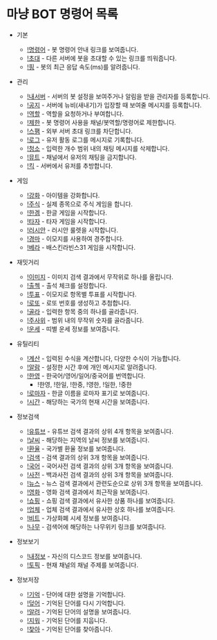 # 마냥 BOT 명령어 목록

- 기본
  - [!명령어](basic.md#명령어) - 봇 명령어 안내 링크를 보여줍니다.
  - [!초대](basic.md#초대) - 다른 서버에 봇을 초대할 수 있는 링크를 띄워줍니다.
  - [!핑](basic.md#핑) - 봇의 최근 응답 속도(ms)를 알려줍니다.

- 관리
  - [!내서버](server.md#내서버) - 서버의 봇 설정을 보여주거나 알림을 받을 관리자를 등록합니다.
  - [!공지](server.md#공지) - 서버에 뉴비(새내기)가 입장할 때 보여줄 메시지를 등록합니다.
  - [!역할](server.md#역할) - 역할을 요청하거나 부여합니다.
  - [!제한](server.md#제한) - 봇 명령어 사용을 채널/봇역할/명령어로 제한합니다.
  - [!스팸](server.md#스팸) - 외부 서버 초대 링크를 차단합니다.
  - [!로그](server.md#로그) - 유저 활동 로그를 메시지로 기록합니다.
  - [!청소](server.md#청소) - 입력한 개수 범위 내의 채팅 메시지를 삭제합니다.
  - [!뮤트](server.md#뮤트) - 채널에서 유저의 채팅을 금지합니다.
  - [!킥](server.md#킥) - 서버에서 유저를 추방합니다.

- 게임
  - [!강화](game.md#강화) - 아이템을 강화합니다.
  - [!주식](game.md#주식) - 실제 종목으로 주식 게임을 합니다.
  - [!한겜](game.md#한겜) - 한글 게임을 시작합니다.
  - [!타자](game.md#타자) - 타자 게임을 시작합니다.
  - [!러시안](game.md#러시안) - 러시안 룰렛을 시작합니다.
  - [!경마](game.md#경마) - 이모지를 사용하여 경주합니다.
  - [!베라](game.md#베라) - 배스킨라빈스31 게임을 시작합니다.

- 재밋거리
  - [!이미지](fun.md#이미지) - 이미지 검색 결과에서 무작위로 하나를 올립니다.
  - [!출첵](fun.md#출첵) - 출석 체크를 설정합니다.
  - [!투표](fun.md#투표) - 이모지로 항목별 투표를 시작합니다.
  - [!로또](fun.md#로또) - 로또 번호를 생성하고 추첨합니다.
  - [!골라](fun.md#골라) - 입력한 항목 중의 하나를 골라줍니다.
  - [!주사위](fun.md#주사위) - 범위 내의 무작위 숫자를 골라줍니다.
  - [!운세](fun.md#운세) - 띠별 운세 정보를 보여줍니다.

- 유틸리티
  - [!계산](util.md#계산) - 입력된 수식을 계산합니다, 다양한 수식이 가능합니다.
  - [!알람](util.md#알람) - 설정한 시간 후에 개인 메시지로 알려줍니다.
  - [!한영](util.md#한영) - 한국어/영어/일어/중국어를 번역합니다.
    - !한영, !한일, !한중, !영한, !일한, !중한
  - [!로마자](util.md#로마자) - 한글 이름을 로마자 표기로 보여줍니다.
  - [!시간](util.md#시간) - 해당하는 국가의 현재 시간을 보여줍니다.

- 정보검색
  - [!유튜브](search.md#유튜브) - 유튜브 검색 결과의 상위 4개 항목을 보여줍니다.
  - [!날씨](search.md#날씨) - 해당하는 지역의 날씨 정보를 보여줍니다.
  - [!환율](search.md#환율) - 국가별 환율 정보를 보여줍니다.
  - [!검색](search.md#검색) - 검색 결과의 상위 3개 항목을 보여줍니다.
  - [!국어](search.md#국어) - 국어사전 검색 결과의 상위 3개 항목을 보여줍니다.
  - [!사전](search.md#사전) - 백과사전 검색 결과의 상위 3개 항목을 보여줍니다.
  - [!뉴스](search.md#뉴스) - 뉴스 검색 결과에서 관련도순으로 상위 3개 항목을 보여줍니다.
  - [!영화](search.md#영화) - 영화 검색 결과에서 최근작을 보여줍니다.
  - [!쇼핑](search.md#쇼핑) - 쇼핑 검색 결과에서 유사한 상품 하나를 보여줍니다.
  - [!업체](search.md#업체) - 업체 검색 결과에서 유사한 상호 하나를 보여줍니다.
  - [!비트](search.md#비트) - 가상화폐 시세 정보를 보여줍니다.
  - [!나무](search.md#나무) - 검색어에 해당하는 나무위키 링크를 보여줍니다.

- 정보보기
  - [!내정보](info.md#내정보) - 자신의 디스코드 정보를 보여줍니다.
  - [!토픽](info.md#토픽) - 현재 채널의 채널 주제를 보여줍니다.

- 정보저장
  - [!기억](memory.md#기억) - 단어에 대한 설명을 기억합니다.
  - [!덮어](memory.md#덮어) - 기억된 단어를 다시 기억합니다.
  - [!알려](memory.md#알려) - 기억된 단어의 설명을 보여줍니다.
  - [!지워](memory.md#지워) - 기억된 단어를 지웁니다.
  - [!찾아](memory.md#찾아) - 기억된 단어를 찾아줍니다.
